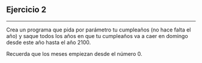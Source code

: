 ## Ejercicio 2
-----------

Crea un programa que pida por parámetro tu cumpleaños (no hace falta el  año) y saque todos los años en que tu cumpleaños va a caer en domingo  desde este año hasta el año 2100.

Recuerda que los meses empiezan desde el número 0.